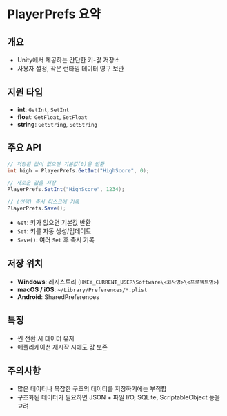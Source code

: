 # PlayerPrefs 요약

## 개요
- Unity에서 제공하는 간단한 키-값 저장소
- 사용자 설정, 작은 런타임 데이터 영구 보관

## 지원 타입
- **int**: `GetInt`, `SetInt`
- **float**: `GetFloat`, `SetFloat`
- **string**: `GetString`, `SetString`

## 주요 API
```csharp
// 저장된 값이 없으면 기본값(0)을 반환
int high = PlayerPrefs.GetInt("HighScore", 0);

// 새로운 값을 저장
PlayerPrefs.SetInt("HighScore", 1234);

// (선택) 즉시 디스크에 기록
PlayerPrefs.Save();
```
- `Get`: 키가 없으면 기본값 반환  
- `Set`: 키를 자동 생성/업데이트  
- `Save()`: 여러 `Set` 후 즉시 기록  

## 저장 위치
- **Windows**: 레지스트리 (`HKEY_CURRENT_USER\Software\<회사명>\<프로젝트명>`)  
- **macOS / iOS**: `~/Library/Preferences/*.plist`  
- **Android**: SharedPreferences  

## 특징
- 씬 전환 시 데이터 유지  
- 애플리케이션 재시작 시에도 값 보존  

## 주의사항
- 많은 데이터나 복잡한 구조의 데이터를 저장하기에는 부적합  
- 구조화된 데이터가 필요하면 JSON + 파일 I/O, SQLite, ScriptableObject 등을 고려
